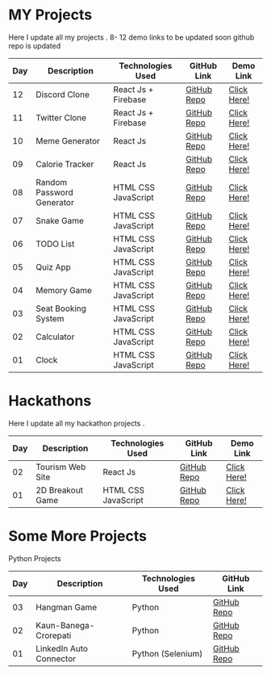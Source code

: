 # MY Projects

 Here I update all my projects . 
  8- 12  demo links to be updated soon github repo is updated
 
 
 
Day | Description | Technologies Used |GitHub Link | Demo Link
----|-------------|---------|--------|------
 12 | Discord Clone  |   React Js + Firebase | [GitHub Repo](https://github.com/abhishekchauhan15/Discord-Clone) | [Click Here!]()
 11 | Twitter Clone  | React Js + Firebase | [GitHub Repo](https://github.com/abhishekchauhan15/Twitter-Clone) | [Click Here!]()
 10 | Meme Generator    | React Js |[GitHub Repo]() | [Click Here!]()
 09 | Calorie Tracker  |React Js  |[GitHub Repo]() | [Click Here!]()
 08 | Random Password Generator|HTML CSS JavaScript  |[GitHub Repo](https://github.com/abhishekchauhan15/Password-Generator) | [Click Here!](https://abhishekchauhan15.github.io/Password-Generator/)
 07 | Snake Game |HTML CSS JavaScript  |[GitHub Repo](https://github.com/abhishekchauhan15/Snake-Mania) | [Click Here!](https://ekgamingkatha.netlify.app/)
 06 |TODO List    | HTML CSS JavaScript |[GitHub Repo](https://github.com/abhishekchauhan15/Devsnest-Frontend/tree/main/Day_12) | [Click Here!](https://abhishekchauhan15.github.io/Devsnest-Frontend/Day_12/index.html)
 05 | Quiz App   | HTML CSS JavaScript |[GitHub Repo](https://github.com/abhishekchauhan15/Devsnest-Frontend/tree/main/Day_11) | [Click Here!](https://abhishekchauhan15.github.io/Devsnest-Frontend/Day_11/index.html)
 04 | Memory Game   | HTML CSS JavaScript |[GitHub Repo]() | [Click Here!]()
 03 | Seat Booking System   |HTML CSS JavaScript | [GitHub Repo](https://github.com/abhishekchauhan15/Devsnest-Frontend/tree/main/Day_09) | [Click Here!](https://abhishekchauhan15.github.io/Devsnest-Frontend/Day_09/index.html)
 02 | Calculator  | HTML CSS JavaScript |[GitHub Repo](https://github.com/abhishekchauhan15/Devsnest-Frontend/tree/main/Day_05) | [Click Here!](https://abhishekchauhan15.github.io/Devsnest-Frontend/Day_05/index.html)
 01 | Clock   | HTML CSS JavaScript |[GitHub Repo](https://github.com/abhishekchauhan15/Devsnest-Frontend/tree/main/Day_04) | [Click Here!](https://abhishekchauhan15.github.io/Devsnest-Frontend/Day_04/index.html)


 # Hackathons 

 Here I update all my  hackathon  projects .

Day | Description | Technologies Used |GitHub Link | Demo Link
----|-------------|---------|--------|------
 02 | Tourism Web Site  |   React Js | [GitHub Repo](https://github.com/abhishekchauhan15/djp-tourism) | [Click Here!](https://djp-tourism.web.app/)
 01 | 2D Breakout Game  | HTML CSS JavaScript |[GitHub Repo](https://github.com/abhishekchauhan15/Hackathon-Game) | [Click Here!](https://djp-breakout.netlify.app/)
 
 
 
 
 # Some More Projects 
 
 Python Projects

Day | Description | Technologies Used |GitHub Link 
----|-------------|---------|--------
 03 | Hangman Game  | Python  |[GitHub Repo](https://github.com/abhishekchauhan15/Hangman)
 02 | Kaun-Banega-Crorepati   | Python  |[GitHub Repo](https://github.com/abhishekchauhan15/Kaun-Banega-Crorepati)
 01 | LinkedIn Auto Connector   | Python (Selenium) |[GitHub Repo](https://github.com/abhishekchauhan15/Linkedin-auto-connector)
